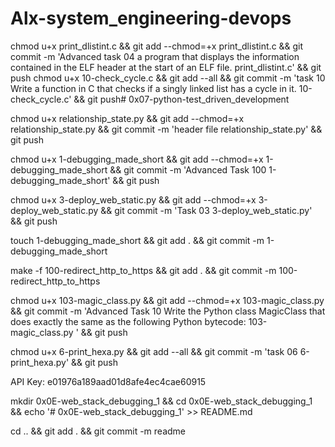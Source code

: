# Alx-system_engineering-devops

chmod u+x print_dlistint.c && git add --chmod=+x print_dlistint.c && git commit -m 'Advanced task 04 a program that displays the information contained in the ELF header at the start of an ELF file. print_dlistint.c' && git push
chmod u+x 10-check_cycle.c && git add --all && git commit -m 'task 10 Write a function in C that checks if a singly linked list has a cycle in it. 10-check_cycle.c' && git push# 0x07-python-test_driven_development

chmod u+x relationship_state.py && git add --chmod=+x relationship_state.py && git commit -m 'header file relationship_state.py' && git push

chmod u+x 1-debugging_made_short && git add --chmod=+x 1-debugging_made_short && git commit -m 'Advanced Task 100 1-debugging_made_short' && git push

chmod u+x 3-deploy_web_static.py && git add --chmod=+x 3-deploy_web_static.py && git commit -m 'Task 03 3-deploy_web_static.py' && git push

touch 1-debugging_made_short && git add . && git commit -m 1-debugging_made_short

make -f 100-redirect_http_to_https && git add . && git commit -m 100-redirect_http_to_https

chmod u+x 103-magic_class.py && git add --chmod=+x 103-magic_class.py && git commit -m 'Advanced Task 10 Write the Python class MagicClass that does exactly the same as the following Python bytecode: 103-magic_class.py ' && git push

chmod u+x 6-print_hexa.py && git add --all && git commit -m 'task 06 6-print_hexa.py' && git push

API Key: e01976a189aad01d8afe4ec4cae60915

mkdir 0x0E-web_stack_debugging_1 && cd 0x0E-web_stack_debugging_1 && echo '# 0x0E-web_stack_debugging_1' >> README.md

cd .. && git add . && git commit -m readme

